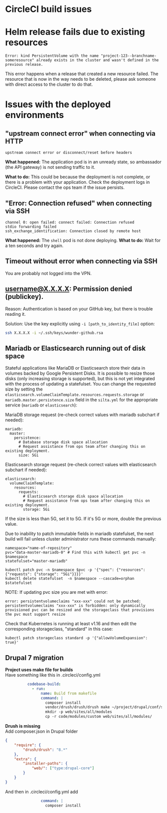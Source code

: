 
# CircleCI build issues

# Helm release fails due to existing resources
```
Error: kind PersistentVolume with the name "project-123--branchname-someresource" already exists in the cluster and wasn't defined in the previous release.
```
This error happens when a release that created a new resource failed.
The resource that is now in the way needs to be deleted, please ask someone with direct access to the cluster to do that.

# Issues with the deployed environments

## "upstream connect error" when connecting via HTTP
```
upstream connect error or disconnect/reset before headers
```
**What happened:** The application pod is in an unready state, so ambassador (the API gateway) is not sending traffic to it.

**What to do:** This could be because the deployment is not complete, or there is a problem with your application.
Check the deployment logs in CircleCI. Please contact the ops team if the issue persists.

## "Error: Connection refused" when connecting via SSH
```
channel 0: open failed: connect failed: Connection refused
stdio forwarding failed
ssh_exchange_identification: Connection closed by remote host
```

**What happened:** The `shell` pod is not done deploying.
**What to do:** Wait for a ten seconds and try again.

## Timeout without error when connecting via SSH

You are probably not logged into the VPN.

## username@X.X.X.X: Permission denied (publickey).

Reason: Authentication is based on your GitHub key, but there is trouble reading it.

Solution: Use the key explicitly using `-i [path_to_identity_file]` option:
```bash
ssh X.X.X.X -i ~/.ssh/keys/wunder-github.rsa 
```

## Mariadb or Elasticsearch running out of disk space
Stateful applications like MariaDB or Elasticsearch store their data in volumes backed by Google Persistent Disks. It is possible to resize those disks (only increasing storage is supported), but this is not yet integrated with the process of updating a statefulset. 
You can change the requested size by setting the `elasticsearch.volumeClaimTemplate.resources.requests.storage` or `mariadb.master.persistence.size` field in the `silta.yml` for the appropriate service (`mariadb` or `elasticsearch`):

MariaDB storage request (re-check correct values with mariadb subchart if needed):
```
mariadb:
  master:
    persistence:
      # Database storage disk space allocation
      # Request assistance from ops team after changing this on existing deployment.
      size: 5Gi
```
Elasticsearch storage request (re-check correct values with elasticsearch subchart if needed):
```
elasticsearch:
  volumeClaimTemplate:
    resources:
      requests:
        # Elasticsearch storage disk space allocation
        # Request assistance from ops team after changing this on existing deployment.
        storage: 5Gi
```
If the size is less than 5G, set it to 5G. If it's 5G or more, double the previous value.

Due to inability to patch immutable fields in mariadb statefulset, the next build will fail unless cluster administrator runs these commands manually:
```
namespace="name-of-repository"
pvc="data-master-mariadb-0" # Find this with kubectl get pvc -n $namespace
statefulset="master-mariadb"

kubectl patch pvc -n $namespace $pvc -p '{"spec": {"resources": {"requests": {"storage": "5Gi"}}}}'
kubectl delete statefulset  -n $namespace --cascade=orphan $statefulset
```

NOTE: If updating pvc size you are met with error:
```
error: persistentvolumeclaims "xxx-xxx" could not be patched: persistentvolumeclaims "xxx-xxx" is forbidden: only dynamically provisioned pvc can be resized and the storageclass that provisions the pvc must support resize
```
Check that Kubernetes is running at least v1.16 and then edit the corresponding storageclass, "standard" in this case:
```
kubectl patch storageclass standard -p '{"allowVolumeExpansion": true}'
```

## Drupal 7 migration

**Project uses make file for builds**  
Have something like this in .circleci/config.yml
```yaml
          codebase-build:
            - run:
                name: Build from makefile
                command: |
                  composer install
                  vendor/drush/drush/drush make ~/project/drupal/conf/site.make ~/project/drupal/web/
                  mkdir -p web/sites/all/modules
                  cp -r code/modules/custom web/sites/all/modules/
```

**Drush is missing**  
Add composer.json in Drupal folder
```json
{
    "require": {
        "drush/drush": "8.*"
    },
    "extra": {
        "installer-paths": {
            "web/": ["type:drupal-core"]
        }
    }
}
```

And then in .circleci/config.yml add
```yaml
                command: |
                  composer install
```

